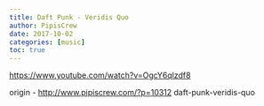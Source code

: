 ```yaml
---
title: Daft Punk - Veridis Quo
author: PipisCrew
date: 2017-10-02
categories: [music]
toc: true
---
```


https://www.youtube.com/watch?v=OgcY6qlzdf8

origin - http://www.pipiscrew.com/?p=10312 daft-punk-veridis-quo